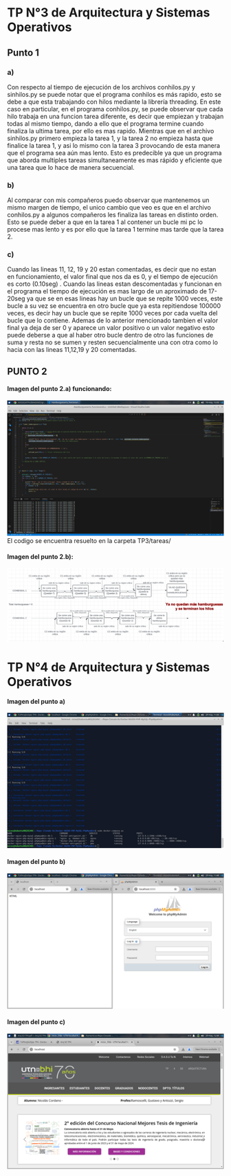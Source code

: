 # TP N°3 de Arquitectura y Sistemas Operativos

## Punto 1

### a)

Con respecto al tiempo de ejecución de los archivos conhilos.py y sinhilos.py se puede notar que el programa conhilos es más rapido, esto se debe a que esta trabajando con hilos mediante la librería threading. En este caso en particular, en el programa conhilos.py, se puede observar que cada hilo trabaja en una funcion tarea diferente, es decir que empiezan y trabajan todas al mismo tiempo, dando a ello que el programa termine cuando finaliza la ultima tarea, por ello es mas rapido. Mientras que en el archivo sinhilos.py primero empieza la tarea 1, y la tarea 2 no empieza hasta que finalice la tarea 1, y asi lo mismo con la tarea 3 provocando de esta manera que el programa sea aún mas lento.
Esto es predecible ya que un programa que aborda multiples tareas simultaneamente es mas rápido y eficiente que una tarea que lo hace de manera secuencial.

### b)

Al comparar con mis compañeros puedo observar que mantenemos un mismo margen de tiempo, el unico cambio que veo es que en el archivo conhilos.py a algunos compañeros les finaliza las tareas en distinto orden.
Esto se puede deber a que en la tarea 1 al contener un bucle mi pc lo procese mas lento y es por ello que la tarea 1 termine mas tarde que la tarea 2.

### c)
Cuando las lineas 11, 12, 19 y 20 estan comentadas, es decir que no estan en funcionamiento, el valor final que nos da es 0, y el tiempo de ejecución es corto (0.10seg) . Cuando las lineas estan descomentadas y funcionan en el programa el tiempo de ejecución es mas largo de un aproximado de 17-20seg ya que se en esas lineas hay un bucle que se repite 1000 veces, este bucle a su vez se encuentra en otro bucle que ya esta repitiendose 100000 veces, es decir hay un bucle que se repite 1000 veces por cada vuelta del bucle que lo contiene. Ademas de lo anterior mencionado tambien el valor final ya deja de ser 0 y aparece un valor positivo o un valor negativo esto puede deberse a que al haber otro bucle dentro de otro las funciones de suma y resta no se sumen y resten secuencialmente una con otra como lo hacia con las lineas 11,12,19 y 20 comentadas.

## PUNTO 2

#### Imagen del punto 2.a) funcionando: 

![Punto2aOK](https://github.com/NACXIIX/ASO2024TPs/blob/main/IMAGENES/punto2a_funcionando.png)
El codigo se encuentra resuelto en la carpeta TP3/tareas/

#### Imagen del punto 2.b):

![Punto2bOK](https://github.com/NACXIIX/ASO2024TPs/blob/main/IMAGENES/grafico_comensales.png)

# TP N°4 de Arquitectura y Sistemas Operativos

#### Imagen del punto a)
![PuntoAOK](https://github.com/NACXIIX/ASO2024TPs/blob/main/IMAGENES/TP4_A_docker-compose-s_servicios_creados_corriendo.png)

#### Imagen del punto b)
![PuntoBOK](https://github.com/NACXIIX/ASO2024TPs/blob/main/IMAGENES/TP4_B_phpmyadmin_y_nginx.png)

#### Imagen del punto c)
![PuntoCOK](https://github.com/NACXIIX/ASO2024TPs/blob/main/IMAGENES/TP4_C_facultadlocalhost.png)